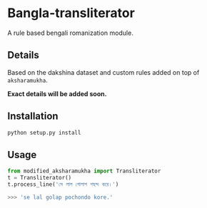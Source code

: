 # Bangla-transliterator

A rule based bengali romanization module.

## Details

Based on the dakshina dataset and custom rules added on top of `aksharamukha`.

**Exact details will be added soon.**

## Installation
```bash
python setup.py install
```

## Usage

```python
from modified_aksharamukha import Transliterator
t = Transliterator() 
t.process_line('সে লাল গোলাপ পছন্দ করে।')

>>> 'se lal golap pochondo kore.'
```